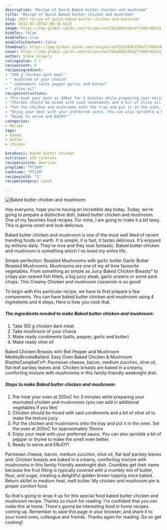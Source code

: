 ```yaml
---
description: "Recipe of Quick Baked butter chicken and mushroom"
title: "Recipe of Quick Baked butter chicken and mushroom"
slug: 2607-recipe-of-quick-baked-butter-chicken-and-mushroom
date: 2022-05-28T02:00:36.613Z
image: https://img-global.cpcdn.com/recipes/ee72b2e08b330a27/680x482cq70/baked-butter-chicken-and-mushroom-recipe-main-photo.jpg
hideToc: false
enableToc: true
enableTocContent: false
thumbnail: https://img-global.cpcdn.com/recipes/ee72b2e08b330a27/680x482cq70/baked-butter-chicken-and-mushroom-recipe-main-photo.jpg
cover: https://img-global.cpcdn.com/recipes/ee72b2e08b330a27/680x482cq70/baked-butter-chicken-and-mushroom-recipe-main-photo.jpg
author: Steve Gregory
ratingvalue: 3.7
reviewcount: 9
recipeingredient:
- "100 g chicken dark meat"
- " mushroom of your choice"
- " condiments salts pepper garlic and butter"
- " olive oil"
recipeinstructions:
- "Pre-heat your oven at 200oC for 3 minutes while preparing your marinated chicken and mushrooms (you can add in additional vegetables if you like)"
- "Chicken should be mixed with said condiments and a bit of olive oil to make the texture juicy"
- "Put the chicken and mushrooms onto the tray and put it in the oven. Set the oven at 200oC for approximately 15mins"
- "Enjoy your meal with your preferred sauce. You can also sprinkle a bit of pepper or thyme to make the smell even better."
- "Ready to serve and ENJOY!"
categories:
- Recipe
tags:
- baked
- butter
- chicken

katakunci: baked butter chicken 
nutrition: 253 calories
recipecuisine: American
preptime: "PT36M"
cooktime: "PT31M"
recipeyield: "3"
recipecategory: Lunch

---
```



![Baked butter chicken and mushroom](https://img-global.cpcdn.com/recipes/ee72b2e08b330a27/680x482cq70/baked-butter-chicken-and-mushroom-recipe-main-photo.jpg)

Hey everyone, hope you're having an incredible day today. Today, we're going to prepare a distinctive dish, baked butter chicken and mushroom. One of my favorites food recipes. For mine, I am going to make it a bit tasty. This is gonna smell and look delicious.

Baked butter chicken and mushroom is one of the most well liked of recent trending foods on earth. It is simple, it is fast, it tastes delicious. It's enjoyed by millions daily. They're nice and they look fantastic. Baked butter chicken and mushroom is something which I've loved my entire life.

Simple perfection: Roasted Mushrooms with garlic butter Garlic Butter Roasted Mushrooms. Mushrooms are one of my all time favourite vegetables. From something as simple as Juicy Baked Chicken Breasts* to crispy pan seared fish fillets, a big juicy steak, garlic prawns or some pork chops. This Creamy Chicken and mushroom casserole is so good!


To begin with this particular recipe, we have to first prepare a few components. You can have baked butter chicken and mushroom using 4 ingredients and 4 steps. Here is how you cook that.

<!--inarticleads1-->

##### The ingredients needed to make Baked butter chicken and mushroom:

1. Take 100 g chicken dark meat
1. Take  mushroom of your choice
1. Make ready  condiments (salts, pepper, garlic and butter)
1. Make ready  olive oil


Baked Chicken Breasts with Bell Pepper and Mushroom MedleyBrookeBallard. Easy Oven Baked Chicken & Mushroom RisottoCampbell&#39;s®. Parmesan cheese, bacon, medium zucchini, olive oil, flat leaf parsley leaves and. Chicken breasts are baked in a creamy, comforting mixture with mushrooms in this family-friendly weeknight dish. 

<!--inarticleads2-->

##### Steps to make Baked butter chicken and mushroom:

1. Pre-heat your oven at 200oC for 3 minutes while preparing your marinated chicken and mushrooms (you can add in additional vegetables if you like)
1. Chicken should be mixed with said condiments and a bit of olive oil to make the texture juicy
1. Put the chicken and mushrooms onto the tray and put it in the oven. Set the oven at 200oC for approximately 15mins
1. Enjoy your meal with your preferred sauce. You can also sprinkle a bit of pepper or thyme to make the smell even better.
1. Ready to serve and ENJOY!

Parmesan cheese, bacon, medium zucchini, olive oil, flat leaf parsley leaves and. Chicken breasts are baked in a creamy, comforting mixture with mushrooms in this family-friendly weeknight dish. Crumbles get their name because the fruit filling is typically covered with a crumbly mix of butter, flour, and sugar, creating a delightful golden brown topping once baked. Return skillet to medium heat, melt butter. My chicken and mushroom pie is proper comfort food. 

So that's going to wrap it up for this special food baked butter chicken and mushroom recipe. Thanks so much for reading. I'm confident that you can make this at home. There's gonna be interesting food in home recipes coming up. Remember to save this page in your browser, and share it to your loved ones, colleague and friends. Thanks again for reading. Go on get cooking!
